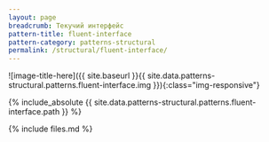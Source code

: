 ```yaml
---
layout: page
breadcrumb: Текучий интерфейс
pattern-title: fluent-interface
pattern-category: patterns-structural
permalink: /structural/fluent-interface/
---
```

![image-title-here]({{ site.baseurl }}{{ site.data.patterns-structural.patterns.fluent-interface.img }}){:class="img-responsive"}

{% include_absolute {{ site.data.patterns-structural.patterns.fluent-interface.path }} %}

{% include files.md %}

